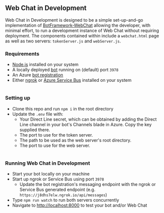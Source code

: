 ## Web Chat in Development

Web Chat in Development is designed to be a simple set-up-and-go implementation of [BotFramework-WebChat](https://github.com/microsoft/botframework-webchat) allowing the developer, with minimal effort, to run a development instance of Web Chat without requiring deployment. The components contained within include a `webchat.html` page as well as two servers: `tokenServer.js` and `webServer.js`.

### Requirements

- [Node.js](https://nodejs.org/en/) installed on your system
- A locally deployed [bot](https://docs.botframework.com) running on (default) port `3978`
- An Azure [bot registration](https://docs.microsoft.com/en-us/azure/bot-service/bot-service-quickstart-registration?view=azure-bot-service-3.0)
- Either [ngrok](https://blog.botframework.com/2017/10/19/debug-channel-locally-using-ngrok/) or [Azure Service Bus](https://blog.botframework.com/2019/04/16/debugging-your-locally-hosted-v4-bot-using-azure-relays/) installed on your system

#

### Setting up
- Clone this repo and run `npm i` in the root directory
- Update the `.env` file with:
  - Your Direct Line secret, which can be obtained by adding the Direct Line channel in your bot's Channels blade in Azure. Copy the key supplied there.
  - The port to use for the token server.
  - The path to be used as the web server's root directory.
  - The port to use for the web server.

#

### Running Web Chat in Development
- Start your bot locally on your machine
- Start up ngrok or Service Bus using port `3978`
  - Update the bot registration's messaging endpoint with the ngrok or Service Bus generated endpoint (e.g. `https://j8dhs7elw.ngrok.io/api/messages`)
- Type `npm run watch` to run both servers concurrently
- Navigate to [http://localhost:8000](http://localhost:8000) to test your bot and/or Web Chat